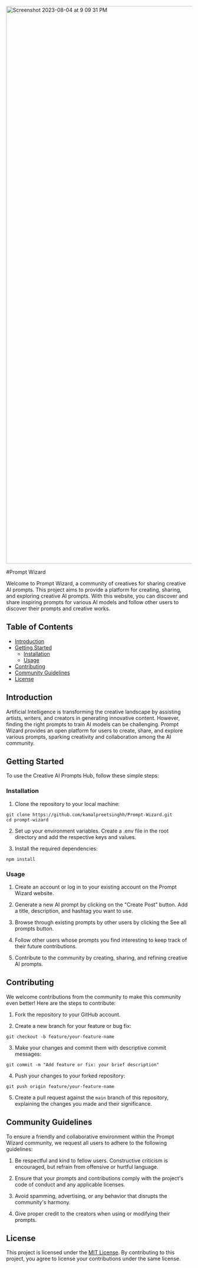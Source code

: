 <img width="1512" alt="Screenshot 2023-08-04 at 9 09 31 PM" src="https://github.com/kamalpreetsinghh/Prompt-Wizard/assets/88215400/85093243-b098-4609-8ef8-83d409fab1ee">

#Prompt Wizard

Welcome to Prompt Wizard, a community of creatives for sharing creative AI prompts. This project aims to provide a platform for creating, sharing, and exploring creative AI prompts. With this website, you can discover and share inspiring prompts for various AI models and follow other users to discover their prompts and creative works.

## Table of Contents
- [Introduction](#introduction)
- [Getting Started](#getting-started)
  - [Installation](#installation)
  - [Usage](#usage)
- [Contributing](#contributing)
- [Community Guidelines](#community-guidelines)
- [License](#license)

## Introduction

Artificial Intelligence is transforming the creative landscape by assisting artists, writers, and creators in generating innovative content. However, finding the right prompts to train AI models can be challenging. Prompt Wizard provides an open platform for users to create, share, and explore various prompts, sparking creativity and collaboration among the AI community.

## Getting Started

To use the Creative AI Prompts Hub, follow these simple steps:

### Installation

1. Clone the repository to your local machine:
```
git clone https://github.com/kamalpreetsinghh/Prompt-Wizard.git
cd prompt-wizard
```
2. Set up your environment variables. Create a .env file in the root directory and add the respective keys and values.

3. Install the required dependencies:
```
npm install
```
### Usage

1. Create an account or log in to your existing account on the Prompt Wizard website.

2. Generate a new AI prompt by clicking on the "Create Post" button. Add a title, description, and hashtag you want to use.

3. Browse through existing prompts by other users by clicking the See all prompts button.

4. Follow other users whose prompts you find interesting to keep track of their future contributions.

5. Contribute to the community by creating, sharing, and refining creative AI prompts.

## Contributing

We welcome contributions from the community to make this community even better! Here are the steps to contribute:

1. Fork the repository to your GitHub account.

2. Create a new branch for your feature or bug fix:
```
git checkout -b feature/your-feature-name
```
3. Make your changes and commit them with descriptive commit messages:
```
git commit -m "Add feature or fix: your brief description"
```
4. Push your changes to your forked repository:
```
git push origin feature/your-feature-name
```
5. Create a pull request against the `main` branch of this repository, explaining the changes you made and their significance.

## Community Guidelines

To ensure a friendly and collaborative environment within the Prompt Wizard community, we request all users to adhere to the following guidelines:

1. Be respectful and kind to fellow users. Constructive criticism is encouraged, but refrain from offensive or hurtful language.

2. Ensure that your prompts and contributions comply with the project's code of conduct and any applicable licenses.

3. Avoid spamming, advertising, or any behavior that disrupts the community's harmony.

4. Give proper credit to the creators when using or modifying their prompts.

## License

This project is licensed under the [MIT License](LICENSE). By contributing to this project, you agree to license your contributions under the same license.


